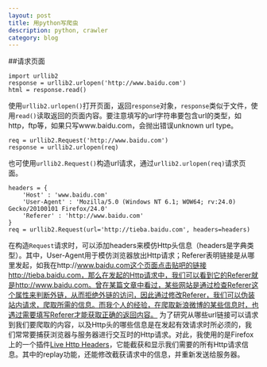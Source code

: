 ```yaml
---
layout: post
title: 用python写爬虫
description: python, crawler
category: blog
---
```


##请求页面

	import urllib2
	response = urllib2.urlopen('http://www.baidu.com')
	html = response.read()

使用`urllib2.urlopen()`打开页面，返回`response`对象，`response`类似于文件，使用`read()`读取返回的页面内容。要注意填写的url字符串要包含url的类型，如http，ftp等，如果只写www.baidu.com，会抛出错误unknown url type。

	req = urllib2.Request('http://www.baidu.com')
	response = urllib2.urlopen(req)

也可使用`urllib2.Request()`构造url请求，通过`urllib2.urlopen(req)`请求页面。

	headers = {
		'Host' : 'www.baidu.com'
		'User-Agent' : 'Mozilla/5.0 (Windows NT 6.1; WOW64; rv:24.0) Gecko/20100101 Firefox/24.0'
		'Referer' : 'http://www.baidu.com'
	}
	req = urllib2.Request(url='http://tieba.baidu.com', headers=headers)

在构造`Request`请求时，可以添加headers来模仿Http头信息（headers是字典类型）。其中，User-Agent用于模仿浏览器放出Http请求；Referer表明链接是从哪里发起，如我在http://www.baidu.com这个页面点击贴吧的链接http://tieba.baidu.com，那么在发起的Http请求中，我们可以看到它的Referer就是http://www.baidu.com。曾在某篇文章中看过，某些网站是通过检查Referer这个属性来判断外链，从而拒绝外链的访问，因此通过修改Referer，我们可以伪装站内请求，爬取所需的信息。而我个人的经验，在爬取新浪微博的某些信息时，也遇过需要填写Referer才能获取正确的返回内容。
为了研究从哪些url链接可以请求到我们要爬取的内容，以及Http头的哪些信息是在发起有效请求时所必须的，我们常常要捕获浏览器与服务器进行交互时的Http请求。对此，我使用的是Firefox上的一个插件[Live Http Headers][]，它能截获和显示我们需要的所有Http请求信息。其中的replay功能，还能修改截获请求中的信息，并重新发送给服务器。

[Live Http Headers]: http://livehttpheaders.mozdev.org/